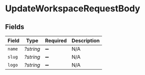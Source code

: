 # UpdateWorkspaceRequestBody


## Fields

| Field              | Type               | Required           | Description        |
| ------------------ | ------------------ | ------------------ | ------------------ |
| `name`             | *?string*          | :heavy_minus_sign: | N/A                |
| `slug`             | *?string*          | :heavy_minus_sign: | N/A                |
| `logo`             | *?string*          | :heavy_minus_sign: | N/A                |